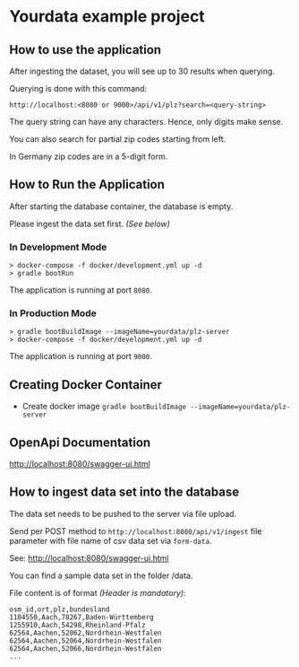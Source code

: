 
# Yourdata example project

## How to use the application

After ingesting the dataset, you will see up to 30 results when querying.

Querying is done with this command:

```
http://localhost:<8080 or 9000>/api/v1/plz?search=<query-string>
```

The query string can have any characters. Hence, only digits make sense.

You can also search for partial zip codes starting from left.

In Germany zip codes are in a 5-digit form.

## How to Run the Application

After starting the database container, the database is empty.

Please ingest the data set first. *(See below)*

### In Development Mode

```
> docker-compose -f docker/development.yml up -d
> gradle bootRun
```

The application is running at port `8080`.

### In Production Mode

```
> gradle bootBuildImage --imageName=yourdata/plz-server
> docker-compose -f docker/development.yml up -d
```

The application is running at port `9000`.

## Creating Docker Container

* Create docker image `gradle bootBuildImage --imageName=yourdata/plz-server`

## OpenApi Documentation

[http://localhost:8080/swagger-ui.html](http://localhost:8080/swagger-ui.html)

## How to ingest data set into the database

The data set needs to be pushed to the server via file upload.

Send per POST method to `http://localhost:8080/api/v1/ingest`
file parameter with file name of csv data set via `form-data`.

See: [http://localhost:8080/swagger-ui.html](http://localhost:8080/swagger-ui/index.html?configUrl=/v3/api-docs/swagger-config#/ingest-controller/handleFileUpload)

You can find a sample data set in the folder <project>/data.

File content is of format *(Header is mandatory)*:

```
osm_id,ort,plz,bundesland
1104550,Aach,78267,Baden-Württemberg
1255910,Aach,54298,Rheinland-Pfalz
62564,Aachen,52062,Nordrhein-Westfalen
62564,Aachen,52064,Nordrhein-Westfalen
62564,Aachen,52066,Nordrhein-Westfalen
...
```

